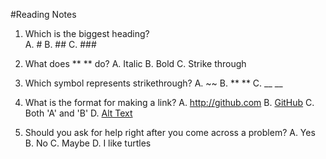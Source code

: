 #Reading Notes
1. Which is the biggest heading?\
A. #
B. ##
C. ###

2. What does ** ** do?
A. Italic
B. Bold
C. Strike through

3. Which symbol represents strikethrough?
A. ~~
B. ** **
C. __ __

4. What is the format for making a link?
A. http://github.com
B. [GitHub](http://github.com)
C. Both 'A' and 'B'
D. [Alt Text](url)

5. Should you ask for help right after you come across a problem?
A. Yes
B. No
C. Maybe
D. I like turtles
